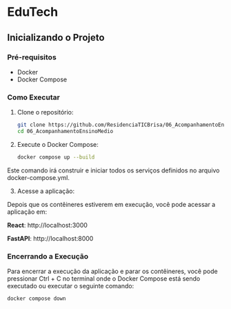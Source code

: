 # EduTech

## Inicializando o Projeto

### Pré-requisitos

- Docker
- Docker Compose

### Como Executar

1. Clone o repositório:

   ```bash
   git clone https://github.com/ResidenciaTICBrisa/06_AcompanhamentoEnsinoMedio.git
   cd 06_AcompanhamentoEnsinoMedio
   ```

2. Execute o Docker Compose:

   ```bash
   docker compose up --build
   ```

Este comando irá construir e iniciar todos os serviços definidos no arquivo docker-compose.yml.

3. Acesse a aplicação:

Depois que os contêineres estiverem em execução, você pode acessar a aplicação em:

**React**: http://localhost:3000

**FastAPI**: http://localhost:8000

### Encerrando a Execução

Para encerrar a execução da aplicação e parar os contêineres, você pode pressionar Ctrl + C no terminal onde o Docker Compose está sendo executado ou executar o seguinte comando:

   ```bash
   docker compose down
   ```
